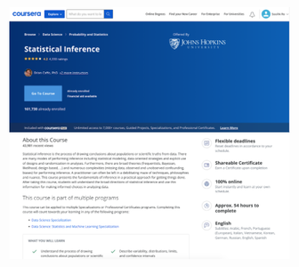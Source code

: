 ![image](https://github.com/Sooihk/Coursera-Data-Science-Specialization/blob/main/Statistical%20Inference/Data%20Science%20Statistical%20Inference.png)
![image](https://github.com/Sooihk/Coursera-Data-Science-Specialization/blob/main/Statistical%20Inference/Data%20Science%20Statistical%20Inference%20pt%202.png)
